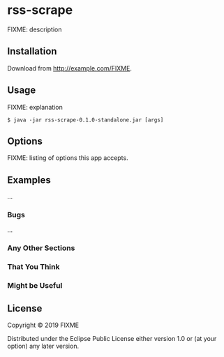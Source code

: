 # rss-scrape

FIXME: description

## Installation

Download from http://example.com/FIXME.

## Usage

FIXME: explanation

    $ java -jar rss-scrape-0.1.0-standalone.jar [args]

## Options

FIXME: listing of options this app accepts.

## Examples

...

### Bugs

...

### Any Other Sections
### That You Think
### Might be Useful

## License

Copyright © 2019 FIXME

Distributed under the Eclipse Public License either version 1.0 or (at
your option) any later version.
